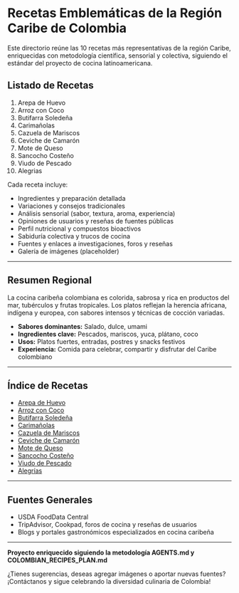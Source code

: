 # Recetas Emblemáticas de la Región Caribe de Colombia

Este directorio reúne las 10 recetas más representativas de la región Caribe, enriquecidas con metodología científica, sensorial y colectiva, siguiendo el estándar del proyecto de cocina latinoamericana.

## Listado de Recetas

1. Arepa de Huevo
2. Arroz con Coco
3. Butifarra Soledeña
4. Carimañolas
5. Cazuela de Mariscos
6. Ceviche de Camarón
7. Mote de Queso
8. Sancocho Costeño
9. Viudo de Pescado
10. Alegrias

Cada receta incluye:
- Ingredientes y preparación detallada
- Variaciones y consejos tradicionales
- Análisis sensorial (sabor, textura, aroma, experiencia)
- Opiniones de usuarios y reseñas de fuentes públicas
- Perfil nutricional y compuestos bioactivos
- Sabiduría colectiva y trucos de cocina
- Fuentes y enlaces a investigaciones, foros y reseñas
- Galería de imágenes (placeholder)

---

## Resumen Regional

La cocina caribeña colombiana es colorida, sabrosa y rica en productos del mar, tubérculos y frutas tropicales. Los platos reflejan la herencia africana, indígena y europea, con sabores intensos y técnicas de cocción variadas.

- **Sabores dominantes:** Salado, dulce, umami
- **Ingredientes clave:** Pescados, mariscos, yuca, plátano, coco
- **Usos:** Platos fuertes, entradas, postres y snacks festivos
- **Experiencia:** Comida para celebrar, compartir y disfrutar del Caribe colombiano

---

## Índice de Recetas

- [Arepa de Huevo](arepa_de_huevo/arepa_de_huevo.md)
- [Arroz con Coco](arroz_con_coco/arroz_con_coco.md)
- [Butifarra Soledeña](butifarra_soledeña/butifarra_soledeña.md)
- [Carimañolas](carimañolas/carimañolas.md)
- [Cazuela de Mariscos](cazuela_de_mariscos/cazuela_de_mariscos.md)
- [Ceviche de Camarón](ceviche_de_camaron/ceviche_de_camaron.md)
- [Mote de Queso](mote_de_queso/mote_de_queso.md)
- [Sancocho Costeño](sancocho_costeño/sancocho_costeño.md)
- [Viudo de Pescado](viudo_de_pescado/viudo_de_pescado.md)
- [Alegrías](alegrias/alegrias.md)

---

## Fuentes Generales

- USDA FoodData Central
- TripAdvisor, Cookpad, foros de cocina y reseñas de usuarios
- Blogs y portales gastronómicos especializados en cocina caribeña

---

**Proyecto enriquecido siguiendo la metodología AGENTS.md y COLOMBIAN_RECIPES_PLAN.md**

¿Tienes sugerencias, deseas agregar imágenes o aportar nuevas fuentes? ¡Contáctanos y sigue celebrando la diversidad culinaria de Colombia!
